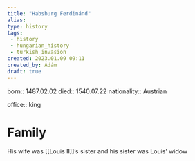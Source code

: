 ```yaml
---
title: "Habsburg Ferdinánd"
alias: 
type: history
tags:
 - history
 - hungarian_history
 - turkish_invasion
created: 2023.01.09 09:11
created_by: Ádám
draft: true
---
```

born:: 1487.02.02
died:: 1540.07.22
nationality:: Austrian

office:: king

# Family
His wife was [[Louis II]]’s sister and his sister was Louis’ widow